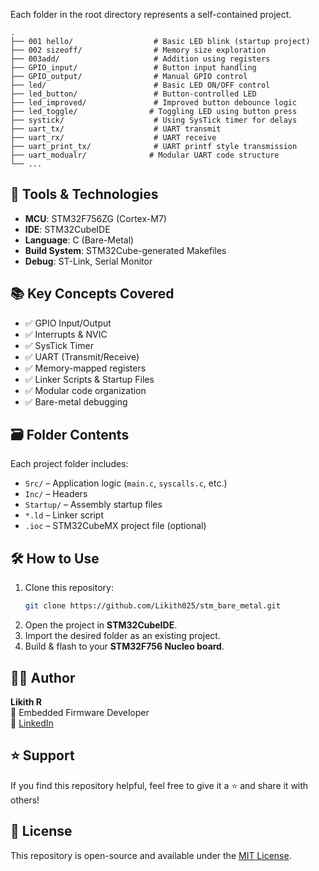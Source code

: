 Each folder in the root directory represents a self-contained project.

```
.
├── 001 hello/                  # Basic LED blink (startup project)
├── 002 sizeoff/                # Memory size exploration
├── 003add/                     # Addition using registers
├── GPIO_input/                 # Button input handling
├── GPIO_output/                # Manual GPIO control
├── led/                        # Basic LED ON/OFF control
├── led_button/                 # Button-controlled LED
├── led_improved/               # Improved button debounce logic
├── led_toggle/                # Toggling LED using button press
├── systick/                    # Using SysTick timer for delays
├── uart_tx/                    # UART transmit
├── uart_rx/                    # UART receive
├── uart_print_tx/              # UART printf style transmission
├── uart_modualr/              # Modular UART code structure
└── ...
```

## 🔧 Tools & Technologies

- **MCU**: STM32F756ZG (Cortex-M7)
- **IDE**: STM32CubeIDE
- **Language**: C (Bare-Metal)
- **Build System**: STM32Cube-generated Makefiles
- **Debug**: ST-Link, Serial Monitor

## 📚 Key Concepts Covered

- ✅ GPIO Input/Output
- ✅ Interrupts & NVIC
- ✅ SysTick Timer
- ✅ UART (Transmit/Receive)
- ✅ Memory-mapped registers
- ✅ Linker Scripts & Startup Files
- ✅ Modular code organization
- ✅ Bare-metal debugging

## 🗃️ Folder Contents

Each project folder includes:
- `Src/` – Application logic (`main.c`, `syscalls.c`, etc.)
- `Inc/` – Headers
- `Startup/` – Assembly startup files
- `*.ld` – Linker script
- `.ioc` – STM32CubeMX project file (optional)

## 🛠️ How to Use

1. Clone this repository:
   ```bash
   git clone https://github.com/Likith025/stm_bare_metal.git
   ```
2. Open the project in **STM32CubeIDE**.
3. Import the desired folder as an existing project.
4. Build & flash to your **STM32F756 Nucleo board**.

## 🙋‍♂️ Author

**Likith R**  
📍 Embedded Firmware Developer  
🔗 [LinkedIn](https://www.linkedin.com/in/likith-r-5a8857228)

## ⭐️ Support

If you find this repository helpful, feel free to give it a ⭐️ and share it with others!

## 📝 License

This repository is open-source and available under the [MIT License](LICENSE).
